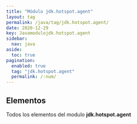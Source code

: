 ```yaml
---
title: "Módulo jdk.hotspot.agent"
layout: tag
permalink: /java/tag/jdk.hotspot.agent/
date: 2020-12-29
key: Javamodulojdk.hotspot.agent
sidebar: 
  nav: java
aside: 
  toc: true
pagination: 
  enabled: true
  tag: "jdk.hotspot.agent"
  permalink: /:num/
---
```


<h2>Elementos</h2>
Todos los elementos del modulo <strong>jdk.hotspot.agent</strong>

